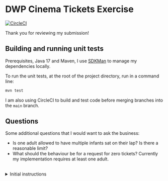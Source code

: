 # DWP Cinema Tickets Exercise

[![CircleCI](https://circleci.com/gh/brightonsbox/dwp-cinema-tickets/tree/main.svg?style=svg)](https://circleci.com/gh/brightonsbox/dwp-cinema-tickets)

Thank you for reviewing my submission!

## Building and running unit tests
Prerequisites, Java 17 and Maven, I use [SDKMan](https://sdkman.io/) to manage my dependencies locally.

To run the unit tests, at the root of the project directory, run in a command line:

```bash
mvn test
```

I am also using CircleCI to build and test code before merging branches into the `main` branch.

## Questions
Some additional questions that I would want to ask the business:

* Is one adult allowed to have multiple infants sat on their lap? Is there a reasonable limit?
* What should the behaviour be for a request for zero tickets? Currently my implementation requires at least one adult.

<br>
<details>
<summary>Initial instructions</summary>

### Objective

This is a coding exercise which will allow you to demonstrate how you code and your approach to a given problem.

You will be assessed on:

- Your ability to write clean, well-tested and reusable code.
- How you have ensured the following business rules are correctly met.

### Business Rules

- There are 3 types of tickets i.e. Infant, Child, and Adult.
- The ticket prices are based on the type of ticket (see table below).
- The ticket purchaser declares how many and what type of tickets they want to buy.
- Multiple tickets can be purchased at any given time.
- Only a maximum of 20 tickets that can be purchased at a time.
- Infants do not pay for a ticket and are not allocated a seat. They will be sitting on an Adult's lap.
- Child and Infant tickets cannot be purchased without purchasing an Adult ticket.

|   Ticket Type    |     Price   |
| ---------------- | ----------- |
|    INFANT        |    £0       |
|    CHILD         |    £10      |
|    ADULT         |    £20      |

- There is an existing `TicketPaymentService` responsible for taking payments.
- There is an existing `SeatReservationService` responsible for reserving seats.

### Constraints

- The TicketService interface CANNOT be modified. (For Java solution only)
- The code in the thirdparty.* packages CANNOT be modified.
- The `TicketTypeRequest` SHOULD be an immutable object.

### Assumptions

You can assume:

- All accounts with an id greater than zero are valid. They also have sufficient funds to pay for any no of tickets.
- The `TicketPaymentService` implementation is an external provider with no defects. You do not need to worry about how the actual payment happens.
- The payment will always go through once a payment request has been made to the `TicketPaymentService`.
- The `SeatReservationService` implementation is an external provider with no defects. You do not need to worry about how the seat reservation algorithm works.
- The seat will always be reserved once a reservation request has been made to the `SeatReservationService`.

### Your Task

Provide a working implementation of a `TicketService` that:

- Considers the above objective, business rules, constraints & assumptions.
- Calculates the correct amount for the requested tickets and makes a payment request to the `TicketPaymentService`.
- Calculates the correct no of seats to reserve and makes a seat reservation request to the `SeatReservationService`.
- Rejects any invalid ticket purchase requests. It is up to you to identify what should be deemed as an invalid purchase request.”
</details>
